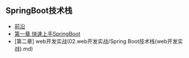 ## SpringBoot技术栈
* [前沿](README.md)
* [第一章 快速上手SpringBoot](01.快速上手SpringBoot/快速上手SpringBoot.md)
* [第二章] web开发实战(02.web开发实战/Spring Boot技术栈(web开发实战).md)